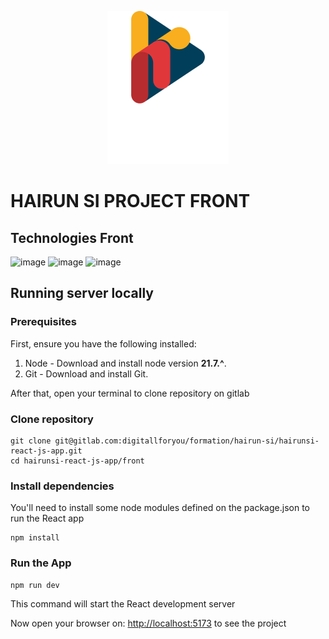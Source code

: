 <p align="center">
  <img src="./front//public/images/logo/logo-hairun.png" alt="hairun-si"/>
</p>

# HAIRUN SI PROJECT FRONT

## Technologies Front

![image](https://img.shields.io/badge/React-20232A?style=for-the-badge&logo=react&logoColor=61DAFB)
![image](https://img.shields.io/badge/TypeScript-007ACC?style=for-the-badge&logo=typescript&logoColor=white)
![image](https://img.shields.io/badge/Tailwind_CSS-38B2AC?style=for-the-badge&logo=tailwind-css&logoColor=white)

## Running server locally

### Prerequisites

First, ensure you have the following installed:

1. Node - Download and install node version **21.7.^**.
2. Git - Download and install Git.

After that, open your terminal to clone repository on gitlab

### Clone repository

```
git clone git@gitlab.com:digitallforyou/formation/hairun-si/hairunsi-react-js-app.git
cd hairunsi-react-js-app/front
```

### Install dependencies

You'll need to install some node modules defined on the package.json to run the React app

```
npm install
```

### Run the App

```
npm run dev
```

This command will start the React development server

Now open your browser on: [http://localhost:5173](http://localhost:5173) to see the project
